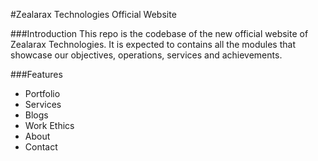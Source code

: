 #Zealarax Technologies Official Website

 ###Introduction
 This repo is the codebase of the new official website of Zealarax Technologies. It is expected to contains all the modules that showcase our objectives, operations, services and achievements.

 ###Features
 * Portfolio
 * Services
 * Blogs
 * Work Ethics
 * About
 * Contact